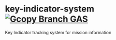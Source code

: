 # key-indicator-system [![Gcopy Branch GAS](https://github.com/texas-mcallen-mission/key-indicator-system/actions/workflows/gcopy.yml/badge.svg)](https://github.com/texas-mcallen-mission/key-indicator-system/actions/workflows/gcopy.yml)
Key Indicator tracking system for mission information
